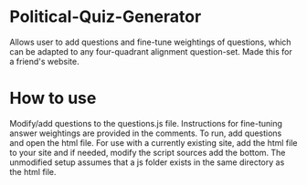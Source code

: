# Political-Quiz-Generator
Allows user to add questions and fine-tune weightings of questions, which can be adapted to any four-quadrant alignment question-set. Made this for a friend's website.

# How to use
Modify/add questions to the questions.js file. Instructions for fine-tuning answer weightings are provided in the comments.
To run, add questions and open the html file.
For use with a currently existing site, add the html file to your site and if needed, modify the script sources add the bottom. The unmodified setup assumes that a js folder exists in the same directory as the html file.

